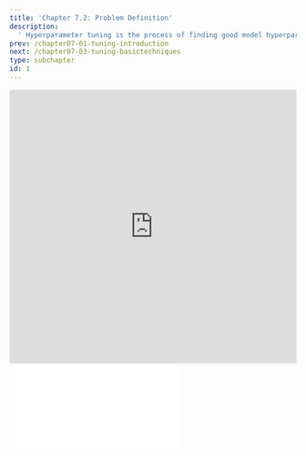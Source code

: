 ```yaml
---
title: 'Chapter 7.2: Problem Definition'
description:
  ' Hyperparameter tuning is the process of finding good model hyperparameters. This chapter formalizes the problem of tuning and explains why tuning is computationally hard.'
prev: /chapter07-01-tuning-introduction
next: /chapter07-03-tuning-basictechniques
type: subchapter
id: 1
---
```


<exercise id="1" title="Video Lecture">

<iframe width="100%" height="480" src="https://www.youtube.com/embed/Eo7iqMOeILY" frameborder="0" allow="accelerometer; autoplay; encrypted-media; gyroscope; picture-in-picture" allowfullscreen></iframe>

</exercise>

<exercise id="2" title="Slides">

<object data="pdfs/7/slides-tuning-tuningproblem.pdf" type="application/pdf" style="width:100%;height:480px">
    <embed src="pdfs/7/slides-tuning-tuningproblem.pdf" type="application/pdf" />
</object>

</exercise>
